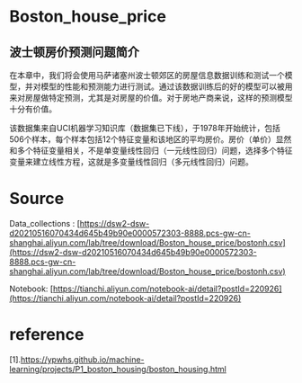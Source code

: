 # Boston_house_price



## 波士顿房价预测问题简介

在本章中，我们将会使用马萨诸塞州波士顿郊区的房屋信息数据训练和测试一个模型，并对模型的性能和预测能力进行测试。通过该数据训练后的好的模型可以被用来对房屋做特定预测，尤其是对房屋的价值。对于房地产商来说，这样的预测模型十分有价值。

该数据集来自UCI机器学习知识库（数据集已下线），于1978年开始统计，包括506个样本，每个样本包括12个特征变量和该地区的平均房价。房价（单价）显然和多个特征变量相关，不是单变量线性回归（一元线性回归）问题，选择多个特征变量来建立线性方程，这就是多变量线性回归（多元线性回归）问题。

# Source

Data_collections : [https://dsw2-dsw-d20210516070434d645b49b90e0000572303-8888.pcs-gw-cn-shanghai.aliyun.com/lab/tree/download/Boston_house_price/bostonh.csv](https://dsw2-dsw-d20210516070434d645b49b90e0000572303-8888.pcs-gw-cn-shanghai.aliyun.com/lab/tree/download/Boston_house_price/bostonh.csv)

Notebook: [https://tianchi.aliyun.com/notebook-ai/detail?postId=220926](https://tianchi.aliyun.com/notebook-ai/detail?postId=220926)

# reference

[1].https://ypwhs.github.io/machine-learning/projects/P1_boston_housing/boston_housing.html
